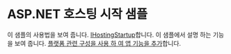 # <a name="aspnet-hosting-startup-sample"></a>ASP.NET 호스팅 시작 샘플

이 샘플의 사용법을 보여 줍니다. [IHostingStartup](https://docs.microsoft.com/dotnet/api/microsoft.aspnetcore.hosting.ihostingstartup)합니다. 이 샘플에서 설명 하는 기능을 보여 줍니다. [플랫폼 관련 구성을 사용 하 여 앱 기능을 추가](https://docs.microsoft.com/aspnet/core/host-and-deploy/platform-specific-configuration)합니다.
